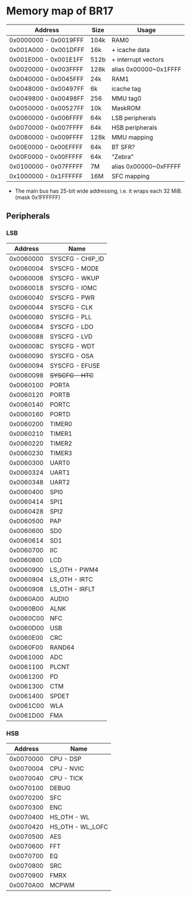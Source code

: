 # Memory map of BR17

| Address               | Size   | Usage                 |
|-----------------------|--------|-----------------------|
| 0x0000000 - 0x0019FFF | 104k   | RAM0                  |
| 0x001A000 - 0x001DFFF | 16k    | + icache data         |
| 0x001E000 - 0x001E1FF | 512b   | + interrupt vectors   |
| 0x0020000 - 0x003FFFF | 128k   | alias 0x00000~0x1FFFF |
| 0x0040000 - 0x0045FFF | 24k    | RAM1                  |
| 0x0048000 - 0x00497FF | 6k     | icache tag            |
| 0x0049800 - 0x00498FF | 256    | MMU tag0              |
| 0x0050000 - 0x00527FF | 10k    | MaskROM               |
| 0x0060000 - 0x006FFFF | 64k    | LSB peripherals       |
| 0x0070000 - 0x007FFFF | 64k    | HSB peripherals       |
| 0x0080000 - 0x009FFFF | 128k   | MMU mapping           |
| 0x00E0000 - 0x00EFFFF | 64k    | BT SFR?               |
| 0x00F0000 - 0x00FFFFF | 64k    | "Zebra"               |
| 0x0100000 - 0x07FFFFF | 7M     | alias 0x00000~0xFFFFF |
| 0x1000000 - 0x1FFFFFF | 16M    | SFC mapping           |

- The main bus has 25-bit wide addressing, i.e. it wraps each 32 MiB. (mask 0x1FFFFFF)

## Peripherals

### LSB

| Address   | Name                  |
|-----------|-----------------------|
| 0x0060000 | SYSCFG - CHIP_ID      |
| 0x0060004 | SYSCFG - MODE         |
| 0x0060008 | SYSCFG - WKUP         |
| 0x0060018 | SYSCFG - IOMC         |
| 0x0060040 | SYSCFG - PWR          |
| 0x0060044 | SYSCFG - CLK          |
| 0x0060080 | SYSCFG - PLL          |
| 0x0060084 | SYSCFG - LDO          |
| 0x0060088 | SYSCFG - LVD          |
| 0x006008C | SYSCFG - WDT          |
| 0x0060090 | SYSCFG - OSA          |
| 0x0060094 | SYSCFG - EFUSE        |
| 0x0060098 | <del>SYSCFG - HTC</del>|
| 0x0060100 | PORTA                 |
| 0x0060120 | PORTB                 |
| 0x0060140 | PORTC                 |
| 0x0060160 | PORTD                 |
| 0x0060200 | TIMER0                |
| 0x0060210 | TIMER1                |
| 0x0060220 | TIMER2                |
| 0x0060230 | TIMER3                |
| 0x0060300 | UART0                 |
| 0x0060324 | UART1                 |
| 0x0060348 | UART2                 |
| 0x0060400 | SPI0                  |
| 0x0060414 | SPI1                  |
| 0x0060428 | SPI2                  |
| 0x0060500 | PAP                   |
| 0x0060600 | SD0                   |
| 0x0060614 | SD1                   |
| 0x0060700 | IIC                   |
| 0x0060800 | LCD                   |
| 0x0060900 | LS_OTH - PWM4         |
| 0x0060904 | LS_OTH - IRTC         |
| 0x0060908 | LS_OTH - IRFLT        |
| 0x0060A00 | AUDIO                 |
| 0x0060B00 | ALNK                  |
| 0x0060C00 | NFC                   |
| 0x0060D00 | USB                   |
| 0x0060E00 | CRC                   |
| 0x0060F00 | RAND64                |
| 0x0061000 | ADC                   |
| 0x0061100 | PLCNT                 |
| 0x0061200 | PD                    |
| 0x0061300 | CTM                   |
| 0x0061400 | SPDET                 |
| 0x0061C00 | WLA                   |
| 0x0061D00 | FMA                   |

### HSB

| Address   | Name                  |
|-----------|-----------------------|
| 0x0070000 | CPU - DSP             |
| 0x0070004 | CPU - NVIC            |
| 0x0070040 | CPU - TICK            |
| 0x0070100 | DEBUG                 |
| 0x0070200 | SFC                   |
| 0x0070300 | ENC                   |
| 0x0070400 | HS_OTH - WL           |
| 0x0070420 | HS_OTH - WL_LOFC      |
| 0x0070500 | AES                   |
| 0x0070600 | FFT                   |
| 0x0070700 | EQ                    |
| 0x0070800 | SRC                   |
| 0x0070900 | FMRX                  |
| 0x0070A00 | MCPWM                 |
